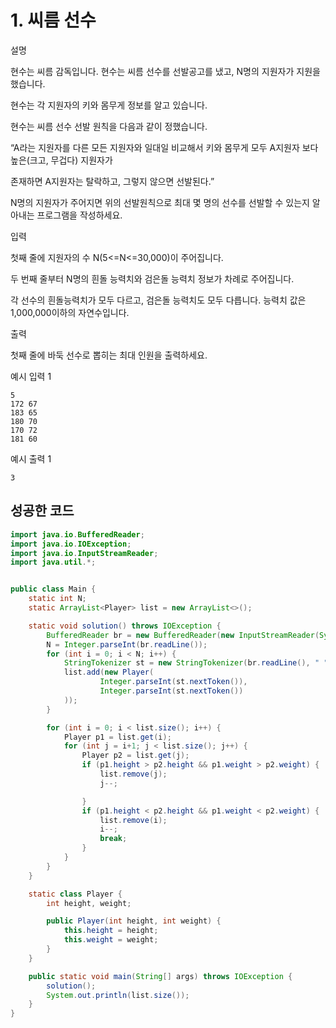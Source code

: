 # 1. 씨름 선수

설명

현수는 씨름 감독입니다. 현수는 씨름 선수를 선발공고를 냈고, N명의 지원자가 지원을 했습니다.

현수는 각 지원자의 키와 몸무게 정보를 알고 있습니다.

현수는 씨름 선수 선발 원칙을 다음과 같이 정했습니다.

“A라는 지원자를 다른 모든 지원자와 일대일 비교해서 키와 몸무게 모두 A지원자 보다 높은(크고, 무겁다) 지원자가

존재하면 A지원자는 탈락하고, 그렇지 않으면 선발된다.”

N명의 지원자가 주어지면 위의 선발원칙으로 최대 몇 명의 선수를 선발할 수 있는지 알아내는 프로그램을 작성하세요.



입력

첫째 줄에 지원자의 수 N(5<=N<=30,000)이 주어집니다.

두 번째 줄부터 N명의 흰돌 능력치와 검은돌 능력치 정보가 차례로 주어집니다.

각 선수의 흰돌능력치가 모두 다르고, 검은돌 능력치도 모두 다릅니다. 능력치 값은 1,000,000이하의 자연수입니다.



출력

첫째 줄에 바둑 선수로 뽑히는 최대 인원을 출력하세요.



예시 입력 1 

```
5
172 67
183 65
180 70
170 72
181 60
```

예시 출력 1

```
3
```



## 성공한 코드

~~~java
import java.io.BufferedReader;
import java.io.IOException;
import java.io.InputStreamReader;
import java.util.*;


public class Main {
    static int N;
    static ArrayList<Player> list = new ArrayList<>();

    static void solution() throws IOException {
        BufferedReader br = new BufferedReader(new InputStreamReader(System.in));
        N = Integer.parseInt(br.readLine());
        for (int i = 0; i < N; i++) {
            StringTokenizer st = new StringTokenizer(br.readLine(), " ");
            list.add(new Player(
                    Integer.parseInt(st.nextToken()),
                    Integer.parseInt(st.nextToken())
            ));
        }

        for (int i = 0; i < list.size(); i++) {
            Player p1 = list.get(i);
            for (int j = i+1; j < list.size(); j++) {
                Player p2 = list.get(j);
                if (p1.height > p2.height && p1.weight > p2.weight) {
                    list.remove(j);
                    j--;

                }
                if (p1.height < p2.height && p1.weight < p2.weight) {
                    list.remove(i);
                    i--;
                    break;
                }
            }
        }
    }

    static class Player {
        int height, weight;

        public Player(int height, int weight) {
            this.height = height;
            this.weight = weight;
        }
    }

    public static void main(String[] args) throws IOException {
        solution();
        System.out.println(list.size());
    }
}
~~~

